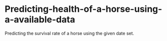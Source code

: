 # Predicting-health-of-a-horse-using-a-available-data
Predicting the survival rate of a horse using the given date set. 
